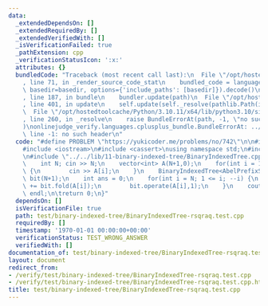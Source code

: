 ```yaml
---
data:
  _extendedDependsOn: []
  _extendedRequiredBy: []
  _extendedVerifiedWith: []
  _isVerificationFailed: true
  _pathExtension: cpp
  _verificationStatusIcon: ':x:'
  attributes: {}
  bundledCode: "Traceback (most recent call last):\n  File \"/opt/hostedtoolcache/Python/3.10.11/x64/lib/python3.10/site-packages/onlinejudge_verify/documentation/build.py\"\
    , line 71, in _render_source_code_stat\n    bundled_code = language.bundle(stat.path,\
    \ basedir=basedir, options={'include_paths': [basedir]}).decode()\n  File \"/opt/hostedtoolcache/Python/3.10.11/x64/lib/python3.10/site-packages/onlinejudge_verify/languages/cplusplus.py\"\
    , line 187, in bundle\n    bundler.update(path)\n  File \"/opt/hostedtoolcache/Python/3.10.11/x64/lib/python3.10/site-packages/onlinejudge_verify/languages/cplusplus_bundle.py\"\
    , line 401, in update\n    self.update(self._resolve(pathlib.Path(included), included_from=path))\n\
    \  File \"/opt/hostedtoolcache/Python/3.10.11/x64/lib/python3.10/site-packages/onlinejudge_verify/languages/cplusplus_bundle.py\"\
    , line 260, in _resolve\n    raise BundleErrorAt(path, -1, \"no such header\"\
    )\nonlinejudge_verify.languages.cplusplus_bundle.BundleErrorAt: ../../../lib/operator/abel/AbelPrefixSumPointAdd.cpp:\
    \ line -1: no such header\n"
  code: "#define PROBLEM \"https://yukicoder.me/problems/no/742\"\n\n#include <vector>\n\
    #include <iostream>\n#include <cassert>\nusing namespace std;\n#include \"../../../lib/operator/abel/AbelPrefixSumPointAdd.cpp\"\
    \n#include \"../../lib/11-binary-indexed-tree/BinaryIndexedTree.cpp\"\n\nint main(void){\n\
    \    int N; cin >> N;\n    vector<int> A(N+1,0);\n    for(int i = 1; i <= N; ++i)\
    \ {\n        cin >> A[i];\n    }\n    BinaryIndexedTree<AbelPrefixSumPointAdd<int>>\
    \ bit(N+1);\n    int ans = 0;\n    for(int i = N; 1 <= i; --i) {\n        ans\
    \ += bit.fold(A[i]);\n        bit.operate(A[i],1);\n    }\n    cout << ans <<\
    \ endl;\n\treturn 0;\n}"
  dependsOn: []
  isVerificationFile: true
  path: test/binary-indexed-tree/BinaryIndexedTree-rsqraq.test.cpp
  requiredBy: []
  timestamp: '1970-01-01 00:00:00+00:00'
  verificationStatus: TEST_WRONG_ANSWER
  verifiedWith: []
documentation_of: test/binary-indexed-tree/BinaryIndexedTree-rsqraq.test.cpp
layout: document
redirect_from:
- /verify/test/binary-indexed-tree/BinaryIndexedTree-rsqraq.test.cpp
- /verify/test/binary-indexed-tree/BinaryIndexedTree-rsqraq.test.cpp.html
title: test/binary-indexed-tree/BinaryIndexedTree-rsqraq.test.cpp
---
```

